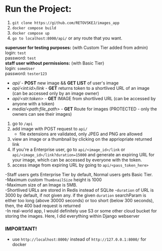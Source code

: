 # Run the Project:

1. `git clone https://github.com/RETOVSKEJ/images_app`
2. `docker compose build`
3. `docker compose up`
4. `go to localhost:8000/api/` or any route that you want.

**superuser for testing purposes:** (with Custom Tier added from admin)\
login: `test`\
password: `test`\
**staff user without permissions:** (with Basic Tier)\
login: `someUser`\
password: `tester123`


- _api/_ - **POST** new image && **GET LIST** of user's image
- _api/\<int:id>/link_ - **GET** returns token to a shortlived URL of an image (can be accessed only by an image owner)
- _api/\<str:token>_ - **GET** IMAGE from shortlived URL (can be accessed by anyone with a token)
- _media/\<path:file_path>_ - **GET** Route for images (PROTECTED - only the owners can see their images)


1. go to `/api`
2. add image with POST request to `api/`
   - file extensions are validated, only JPEG and PNG are allowed
3. view an image or a thumbnail by clicking on the appriopriate returned link
4. If you're a Enterprise user, go to `api/<image_id>/link` or `api/<image_id>/link?duration=15000` and generate an expiring URL for your image, which can be accessed by everyone with the token.
5. access image from expiring URL by going to `api/<pass_token_here>`



-Staff users gets Enterprise Tier by default, Normal users gets Basic Tier.\
-Maximum custom `ThumbnailSize` height is 1000\
-Maximum size of an Image is 5MB.\
-Shortlived URLs are stored in Redis instead of SQLite -`duration` of URL is 3000 by default, if not given any. if the given `duration` searchParam is either too long (above 30000 seconds) or too short (below 300 seconds), then, the 400 bad request is returned\
-In real-world app, I would definitely use S3 or some other cloud bucket for storing the images. Here, I did everything within Django webserver

### IMPORTANT!
- use `http://localhost:8000/` instead of `http://127.0.0.1:8000/` for docker
